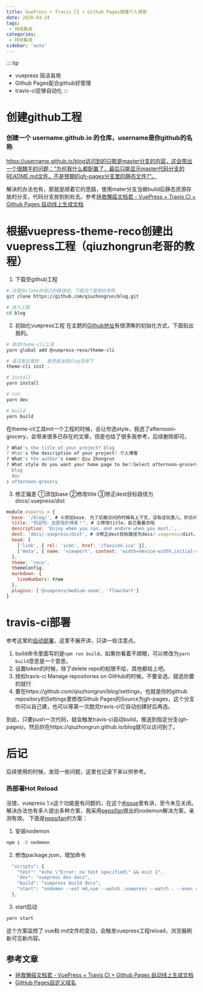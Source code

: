 ```yaml
---
title: VuePress + Travis CI + Github Pages搭建个人博客
date: 2020-04-24
tags:
 - 持续集成
categories:
 - 持续集成
sidebar: 'auto'
---
```


::: tip
* vuepress 简洁易用
* Github Pages配合github好管理
* travis-ci足够自动化
:::

<Vssue/>

# 创建github工程
### 创建一个 username.github.io  的仓库，username是你github的名称

https://username.github.io/blog访问到的只能是master分支的内容，这会带出一个很棘手的问题：“为何我什么都配置了，最后只能显示master代码分支的README.md文件，不是预期的gh-pages分支里的静态文件?”。

解决的办法也有，那就是顺着它的思路，使用mater分支当做build后静态资源存放的分支，代码分支放到别处去。参考[拯救懒癌文档君 - VuePress + Travis CI + Github Pages 自动线上生成文档](https://juejin.im/post/5d0715f6f265da1ba56b1e01)

# 根据vuepress-theme-reco创建出vuepress工程（qiuzhongrun老哥的教程）
1. 下载空github工程
``` sh
# 注意你clone你自己的路径哈，下面这个是我的举例
git clone https://github.com/qiuzhongrun/blog.git

# 进入工程
cd blog
```
2. 初始化vuepress工程
在主题的[Github地址](https://github.com/vuepress-reco/vuepress-theme-reco)有很清晰的初始化方式，下面贴出我的。
``` sh
# 添加theme-cli工具
yarn global add @vuepress-reco/theme-cli

# 请注意这里的 . 意思是当前blog目录下
theme-cli init .

# install 
yarn install

# run
yarn dev

# build
yarn build
```
在theme-cli工具init一个工程的时候，会让你选style，我选了afternoon-grocery，会带来很多已存在的文章，但是也给了很多我参考，后续删除即可。
``` sh
? What's the title of your project? blog
? What's the description of your project? 个人博客
? What's the author's name? Qiu Zhongrun
? What style do you want your home page to be?(Select afternoon-grocery, if you want to download alexwjj's '午后南杂')
  blog
  doc
❯ afternoon-grocery
```
3. 修正偏差
①添加base
②修改title
③修正dest目标路径为docs/.vuepress/dist
``` javascript
module.exports = {
  base: '/blog/', # ①添加base, 为了后面访问的时候有上下文，没有这玩意儿，你访问就会出问题
  title: "欢迎你，这是我的博客！", # ②修改title，自己看着办哈
  description: 'Enjoy when you can, and endure when you must.',
  dest: 'docs/.vuepress/dist', # ③修正dest目标路径为docs/.vuepress/dist，这个必须和稍后的自动部署的local_dir保持一致
  head: [
    ['link', { rel: 'icon', href: '/favicon.ico' }],
    ['meta', { name: 'viewport', content: 'width=device-width,initial-scale=1,user-scalable=no' }]
  ],
  theme: 'reco',
  themeConfig,
  markdown: {
    lineNumbers: true
  },
  plugins: ['@vuepress/medium-zoom', 'flowchart'] 
} 
```

# travis-ci部署
参考这里的[自动部署](https://vuepress-theme-reco.alexwjj.com/views/other/deploy.html#%E8%87%AA%E5%8A%A8%E9%83%A8%E7%BD%B2)，这里不展开讲，只讲一些注意点。
1. build命令里面写的是`npm run build`，如果你看着不顺眼，可以修改为`yarn build`意思是一个意思。
2. 设置token的时候，除了delete repo的权限不给，其他都给上吧。
3. 授权travis-ci Manage repositories on GitHub的时候，不要全选，就选你要的就行
4. 要在https://github.com/qiuzhongrun/blog/settings，也就是你的github repository的Settings里修改Github Pages的Source为gh-pages，这个分支你可以自己建，也可以等第一次跑完travis-ci它自动创建好后再选。


到此，只要push一次代码，就会触发travis-ci自动build，推送到指定分支(gh-pages)，然后你在https://qiuzhongrun.github.io/blog就可以访问到了。

# 后记
后续使用的时候，发现一些问题，这里也记录下来以供参考。

### 热部署Hot Reload
没错，vuepress 1.x这个功能是有问题的，在这个[#issue](https://github.com/vuejs/vuepress/issues/1283)里有讲，至今未见关闭。
解决办法也有多人提出多种方案，我采用[pepsifan](https://github.com/pepsifan)提出的nodemon解决方案，亲测有效。
下面是[pepsifan](https://github.com/pepsifan)的方案：
1. 安装nodemon
``` sh
npm i -D nodemon
```
2. 修改package.json，增加命令
``` javascript
  "scripts": {
    "test": "echo \"Error: no test specified\" && exit 1",
    "dev": "vuepress dev docs",
    "build": "vuepress build docs",
    "start": "nodemon --ext md,vue --watch .vuepress --watch . --exec vuepress dev docs" # 新增的启动命令
  },
```
3. start启动
``` sh
yarn start
```
这个方案监控了.vue和.md文件的变动，会触发vuepress工程reload，浏览器刷新可见新内容。

## 参考文章

- [拯救懒癌文档君 - VuePress + Travis CI + Github Pages 自动线上生成文档](https://juejin.im/post/6844903869558816781)
- [GitHub Pages自定义域名](https://juejin.im/post/6844903558106578957)


<Vssue/>